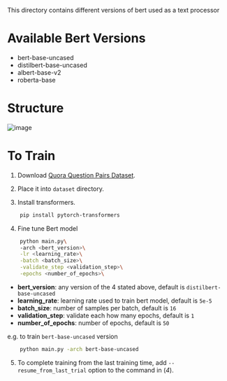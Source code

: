 This directory contains different versions of bert used as a text processor



# Available Bert Versions
- bert-base-uncased
- distilbert-base-uncased
- albert-base-v2
- roberta-base


# Structure
![image](https://drive.google.com/uc?export=view&id=1wGHiOvXVsZjgA4hWOLOOjo-kyG7FeNZY)


# To Train 

1. Download [Quora Question Pairs Dataset](https://www.kaggle.com/c/quora-question-pairs/data?select=train.csv.zip).

2. Place it into `dataset` directory.

3. Install transformers.
```bash
    pip install pytorch-transformers
```

4. Fine tune Bert model
```bash
    python main.py\ 
    -arch <bert_version>\
    -lr <learning_rate>\
    -batch <batch_size>\
    -validate_step <validation_step>\
    -epochs <number_of_epochs>\
```
- **bert_version**: any version of the 4 stated above, default is `distilbert-base-uncased`
- **learning_rate**: learning rate used to train bert model, default is `5e-5`
- **batch_size**: number of samples per batch, default is `16`
- **validation_step**: validate each how many epochs, default is `1`
- **number_of_epochs**: number of epochs, default is `50`

e.g. to train `bert-base-uncased` version
```bash
    python main.py -arch bert-base-uncased
```

5. To complete training from the last training time, add `--resume_from_last_trial` option to the command in (*4*).




